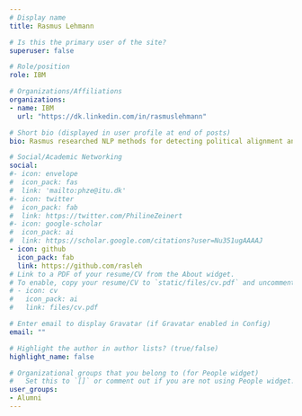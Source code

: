 ```yaml
---
# Display name
title: Rasmus Lehmann

# Is this the primary user of the site?
superuser: false

# Role/position
role: IBM

# Organizations/Affiliations
organizations:
- name: IBM
  url: "https://dk.linkedin.com/in/rasmuslehmann"

# Short bio (displayed in user profile at end of posts)
bio: Rasmus researched NLP methods for detecting political alignment and stance

# Social/Academic Networking
social:
#- icon: envelope
#  icon_pack: fas
#  link: 'mailto:phze@itu.dk'
#- icon: twitter
#  icon_pack: fab
#  link: https://twitter.com/PhilineZeinert
#- icon: google-scholar
#  icon_pack: ai
#  link: https://scholar.google.com/citations?user=Nu351ugAAAAJ
- icon: github
  icon_pack: fab
  link: https://github.com/rasleh
# Link to a PDF of your resume/CV from the About widget.
# To enable, copy your resume/CV to `static/files/cv.pdf` and uncomment the lines below.
# - icon: cv
#   icon_pack: ai
#   link: files/cv.pdf

# Enter email to display Gravatar (if Gravatar enabled in Config)
email: ""

# Highlight the author in author lists? (true/false)
highlight_name: false

# Organizational groups that you belong to (for People widget)
#   Set this to `[]` or comment out if you are not using People widget.
user_groups:
- Alumni
---
```


